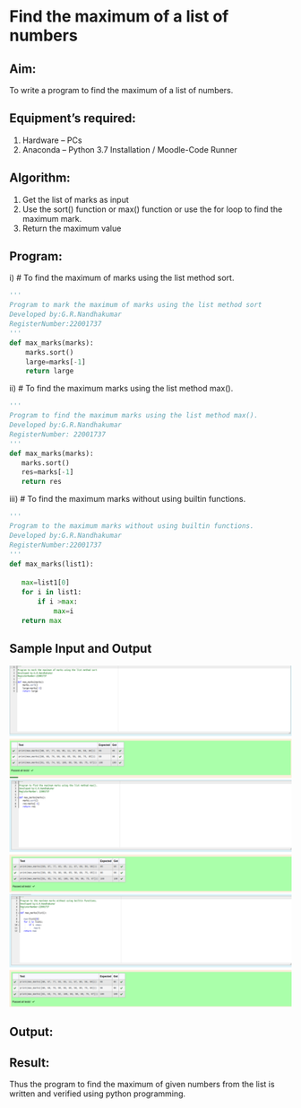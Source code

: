 # Find the maximum of a list of numbers
## Aim:
To write a program to find the maximum of a list of numbers.
## Equipment’s required:
1.	Hardware – PCs
2.	Anaconda – Python 3.7 Installation / Moodle-Code Runner
## Algorithm:
1.	Get the list of marks as input
2.	Use the sort() function or max() function or use the for loop to find the maximum mark.
3.	Return the maximum value
## Program:

i)	# To find the maximum of marks using the list method sort.
```Python
''' 
Program to mark the maximum of marks using the list method sort
Developed by:G.R.Nandhakumar 
RegisterNumber:22001737 
'''
def max_marks(marks):
    marks.sort()
    large=marks[-1]
    return large


```

ii)	# To find the maximum marks using the list method max().
```Python
''' 
Program to find the maximum marks using the list method max().
Developed by:G.R.Nandhakumar
RegisterNumber: 22001737
'''
def max_marks(marks):
   marks.sort()
   res=marks[-1]
   return res


```

iii) # To find the maximum marks without using builtin functions.
```Python
''' 
Program to the maximum marks without using builtin functions.
Developed by:G.R.Nandhakumar 
RegisterNumber:22001737 
'''
def max_marks(list1):
    
   max=list1[0]
   for i in list1:
       if i >max:
           max=i
   return max


```
## Sample Input and Output
![output](./img/l1.png) 
![output2](./img/l2.png)
![output3](./img/l3.png)

## Output:

## Result:
Thus the program to find the maximum of given numbers from the list is written and verified using python programming.